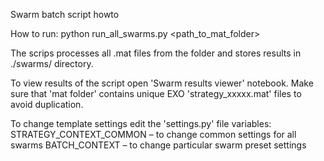 Swarm batch script howto


How to run:
python run_all_swarms.py <path_to_mat_folder>

The scrips processes all .mat files from the folder and stores results in ./swarms/ directory.

To view results of the script open 'Swarm results viewer' notebook. Make sure that 'mat folder' contains unique EXO 'strategy_xxxxx.mat' files to avoid duplication.

To change template settings edit the 'settings.py' file variables:
STRATEGY_CONTEXT_COMMON – to change common settings for all swarms
BATCH_CONTEXT – to change particular swarm preset settings